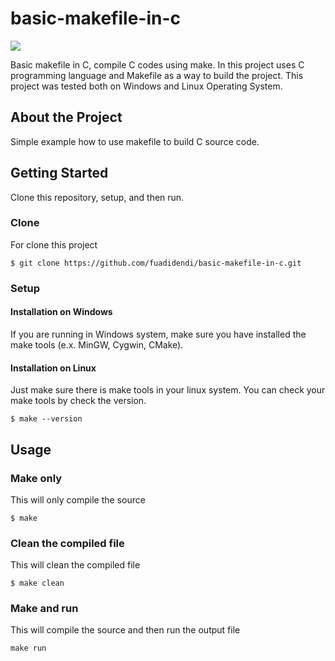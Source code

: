 # basic-makefile-in-c
<div id="badges" align="left">
    <a href="https://medium.com/@hazikfuadidendi/basic-makefile-in-c-c-programming-d63518afeeb1">
        <img src="https://img.shields.io/badge/medium-basicmakefile-brigthgreen"/>
    </a>
</div>

Basic makefile in C, compile C codes using make.
In this project uses C programming language and Makefile as a way to build the project. This project was tested both on Windows and Linux Operating System.

## About the Project
Simple example how to use makefile to build C source code.


## Getting Started
Clone this repository, setup, and then run.

### Clone
For clone this project
```shell
$ git clone https://github.com/fuadidendi/basic-makefile-in-c.git
```
### Setup
#### Installation on Windows
If you are running in Windows system, make sure you have installed the make tools (e.x. MinGW, Cygwin, CMake).

#### Installation on Linux
Just make sure there is make tools in your linux system. You can check your make tools by check the version.
```shell
$ make --version
```
## Usage
### Make only
This will only compile the source
```shell
$ make
```
### Clean the compiled file
This will clean the compiled file
```shell
$ make clean
```
### Make and run
This will compile the source and then run the output file
```shell
make run
```